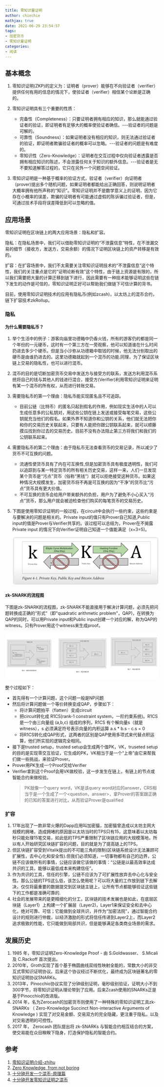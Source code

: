 ```yaml
---
title: 零知识量证明
author: chiechie
mathjax: true
date: 2021-06-29 23:54:57
tags: 
- 加密货币
- 零知识量证明
categories: 
- 阅读
---
```


## 基本概念

1. 零知识证明(ZKP)的定义为：证明者（prover）能够在不向验证者（verifier）提供任何有用的信息的情况下，使验证者（verifier）相信某个论断是正确的。
2. 零知识证明具有三个重要的性质：

    - 完备性（Completeness）：只要证明者拥有相应的知识，那么就能通过验证者的验证，即证明者有足够大的概率使验证者确信。---验证者的问题是可解的。
    - 可靠性（Soundness）：如果证明者没有相应的知识，则无法通过验证者的验证，即证明者欺骗验证者的概率可以忽略。---验证者的问题是有难度的。
    - 零知识性（Zero-Knowledge）：证明者在交互过程中仅向验证者透露是否拥有相应知识的陈述，不会泄露任何关于知识的额外信息。---验证者是无不要知道解答过程的，它只在另外一个问题空间验证。

3. 零知识证明是一种基于概率的验证方式，验证者（verifier）向证明者（prover)提出多个随机问题，如果证明者都能给出正确回答，则说明证明者大概率拥有他所声称的“知识”。零知识证明并不是数学意义上的证明，因为它存在小概率的误差，欺骗的证明者有可能通过虚假的陈诉骗过验证者，但是，可通过技术手段将误差降低到可以忽略的值。

## 应用场景

零知识证明在区块链上的两大应用场景：隐私和扩容。

隐私：在隐私场景中，我们可以借助零知识证明的“不泄露信息”特性，在不泄漏交易的细节（接收方，发送方，交易余额）的情况下证明区块链上的资产转移是有效的。

扩容：在扩容场景中，我们不太需要关注零知识证明技术的“不泄露信息”这个特性，我们的关注重点是它的“证明论断有效”这个特性，由于链上资源是有限的，所以我们需要把大量的计算迁移到链下进行，因此需要有一种技术能够证明这些在链下发生的动作是可信的，零知识证明正好可以帮助我们做链下可信计算的背书。

目前，使用零知识证明技术的应用有隐私币(例如zcash)，以太坊上的混币合约，链下扩容技术zkRollup。


### 隐私

#### 为什么需要隐私币？

1. 举个生活中的例子：游客向庙里功德箱中仍香火钱，所有的游客仍的都是同一个年份的一元硬币，这时有一个第三方在一旁观察，他可以知道谁在什么时间扔进去多少个硬币。但是当小沙弥从功德箱中取钱的时候，他无法分别取出的硬币是由谁扔进去的。这里功德箱就起到一个混币的功能.同理，为了保证区块链上交易的隐私性，也可以进行混币。
2. 混币的目的是切断加密货币交易中发送方与接受方的联系，发送方利用混币系统将自己的钱与其他人的钱进行混合，接受方(Verifier)利用零知识证明来证明有某一个混币的所有权，从而进行转账交易。
4. 需要隐私币的第一个理由：隐私币能实现匿名且不可追踪。
    - 目前公链（比特币）的匿名只起到假名的作用，例如现实生活中的人可以生成任意多的公私钥对，用这些公钥在链上发送或接受每笔交易，这些公钥就充当他们的假名。如果外界不知道你和公钥的关系，他们就无法把你和你的交易历史关联起来，只要有人能把你跟公钥联系起来，就可以顺藤摸瓜找到你过去的交易历史。目前不没有办法阻止第三方将我们和我们的公钥联系起来。
7. 需要隐私币的第二个理由：由于隐私币无法查看货币的交易记录，所以减少了货币不可互换的问题。
   - 流通性使货币具有了内在可互换性,但是加密货币具有极度透明性，我们可以追踪到与某一特定货币的所有相关历史交易，这样一来，人们一旦发现某个货币是“污点”货币（俗称“黑钱”）就可以拒绝接受这种货币。如果这种情况大规模发生，加密货币将不再是可互换的因为“干净”的货币比“污点”货币具有更大价值。
   - 不可互换的货币会给用户带来额外的负担，用户为了避免不小心买入“污点”货币，那么用户就会被迫检查他们购买的每笔货币的交易历史。
8. 下图是使用零知识证明的一般过程，在circuit中会执行一些约束，这些约束是与要解决的问题是相关的。Private input的值只有Prover自己知道,Public input的值是Prover与Verifier共享的。该过程可以总结为，Prover在不揭露Private input 的情况下向Verifier证明自己知道一个值能满足（x+3=5)。

    ![基于circuit的零知识证明](./img.png)

#### zk-SNARK的流程图

下图是zk-SNARK的流程图，zk-SNARK不能直接用于解决计算问题，必须先把问题转换成正确的“形式”（即"quadratic arithmetic problem"，QAP)，在转换为QAP的同时，可以用Private input和Public input创建一个对应的解，称为QAP的witness。只有Prover用这个witness来生成proof。
   
![zk-Snark流程图](./img_1.png)

整个过程如下：

- 首先得有一个计算问题，这个问题一般是NP问题
- 然后将计算问题做一个等价转换变成QAP，步骤如下：
    - 将计算问题拍平（flatten）变成circuit
    - 把circuit转化成 R1CS(rank-1 constraint system，一阶约束系统)。R1CS 是一个由三向量组 (a,b,c) 组成的序列，R1CS 有个解向量s（就是witness），s 必须满足符号表示向量的内积运算 a.s * b.s - c.s = 0
    - 将R1CS转化成QAP形式，这两者的区别是QAP使用多项式来代替点积运算，他们所实现的逻辑完全相同。
- 接下是trusted setup，trusted setup会生成两个值PK，VK，truseted setup的目的是实现零交互验证，它生成的PK，VK相当于是一个“上帝”由它来帮我们做一些挑战，来验证Prover。
- Prover用PK生成一个Proof交给Verifier
- Verifier拿到这个Proof会用VK做校验，这一步发生在链上，有链上的节点或智能合约来做校验。
    > PK就像一个query word，VK是该query word对应的answer，CRS相当于是一个生成了一个<question，answer>，拿Prover的答案跟正确的已知的答案进行对比，从而验证Prover是qualified



###  扩容

1. 17年出现了一款非常火爆的Dapp应用叫加密猫，加密猫曾造成以太坊主网大规模的拥堵，造成拥堵的原因是以太坊当时的TPS只有15，这意味着以太坊每秒只能处理15笔交易，如此低的TPS严重限制了区块链应用的大规模落地，所以有人开始研究区块链扩容的问题，目的就是为了提高链上的TPS。
2. 但区块链扩容受到Vitalik提出的不可能三角的限制(区块链系统设计无法兼顾可扩展性，去中心化和安全性).但我们必须知道，一切事物都有自己的边界，公链不应该做所有的事情，公链应该做它该做的事情：“公链是以最高效率达成共识的工具，能够以最低成本来构建信任”。
3. 作为共识的工具，信任的引擎，公链不应该为了可扩展性放弃去中心化与安全性。那么公链的TPS这么低，该怎么使用呢？可以将大量的工作放到链下去解决，仅仅将最重要的数据提交到区块链主链上，让所有节点都能够验证这些链下的工作都是准确可靠的.
4. 社会的发展带来的是更精细化的分工，区块链的技术发展也是如此，在底层区块链（Layer1）上构建一个扩展层（Layer2)，Layer1来保证安全和去中心化，绝对可靠、可信；它能做到全球共识，并作为“加密法院”，通过智能合约设计的规则进行仲裁，以经济激励的形式将信任传递到Layer2上，而Layer2追求极致的性能，它只能做到局部共识，但是能够满足各类商业场景的需求。


## 发展历史

1. 1985 年，零知识证明Zero-Knowledge Proof - 由 S.Goldwasser、 S.Micali 及 C.Rackoff 首次提出。
2. 2010年，Groth实现了首个基于椭圆曲线双线性映射全能的，常数大小的非交互式零知识证明协议。后来这个协议经过不断优化，最终成为区块链著名的零知识证明协议SNARKs。
3.  2013年，Pinocchio协议实现了分钟级别证明，毫秒级别验证，证明大小不到300字节，将零知识证明从理论带到了应用。后来Zcash使用的SNARKs正是基于Pinocchio的改进版。
4. 2014 年，名为Zerocash的加密货币则使用了一种特殊的零知识证明工具zk-SNARKs （ Zero-Knowledge Succinct Non-interactive Arguments of Knowledge ) 实现了对交易金额、交易双方的完全隐藏，更注重于隐私，以及对交易透明的可控性。
5. 2017 年， Zerocash 团队提出将 zk-SNARKs 与智能合约相互结合的方案，使交易能在众目睽睽下隐身，打造保护隐私的智能合约。



## 参考

1. [零知识证明介绍-zhihu](https://zhuanlan.zhihu.com/p/152065162)
2. [Zero Knowledge, from not boring](https://www.notboring.co/p/zero-knowledge)
3. [十分钟开发一个混币-原理篇](https://mp.weixin.qq.com/s/_IrI8SJLo1Ht51nJfI4V_Q)
4. [十分钟开发零知识证明之混币](https://mp.weixin.qq.com/s/8OkwqNXIkUz2PBURoghRJQ)